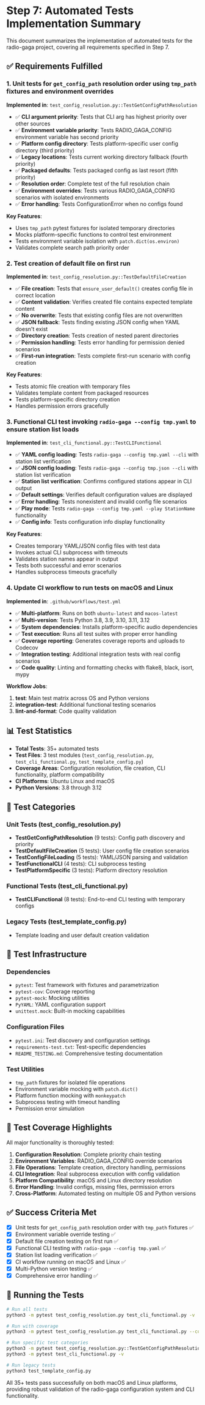 # Step 7: Automated Tests Implementation Summary

This document summarizes the implementation of automated tests for the radio-gaga project, covering all requirements specified in Step 7.

## ✅ Requirements Fulfilled

### 1. Unit tests for `get_config_path` resolution order using `tmp_path` fixtures and environment overrides

**Implemented in**: `test_config_resolution.py::TestGetConfigPathResolution`

- ✅ **CLI argument priority**: Tests that CLI arg has highest priority over other sources
- ✅ **Environment variable priority**: Tests RADIO_GAGA_CONFIG environment variable has second priority  
- ✅ **Platform config directory**: Tests platform-specific user config directory (third priority)
- ✅ **Legacy locations**: Tests current working directory fallback (fourth priority)
- ✅ **Packaged defaults**: Tests packaged config as last resort (fifth priority)
- ✅ **Resolution order**: Complete test of the full resolution chain
- ✅ **Environment overrides**: Tests various RADIO_GAGA_CONFIG scenarios with isolated environments
- ✅ **Error handling**: Tests ConfigurationError when no configs found

**Key Features**:
- Uses `tmp_path` pytest fixtures for isolated temporary directories
- Mocks platform-specific functions to control test environment
- Tests environment variable isolation with `patch.dict(os.environ)`
- Validates complete search path priority order

### 2. Test creation of default file on first run

**Implemented in**: `test_config_resolution.py::TestDefaultFileCreation`

- ✅ **File creation**: Tests that `ensure_user_default()` creates config file in correct location
- ✅ **Content validation**: Verifies created file contains expected template content
- ✅ **No overwrite**: Tests that existing config files are not overwritten
- ✅ **JSON fallback**: Tests finding existing JSON config when YAML doesn't exist
- ✅ **Directory creation**: Tests creation of nested parent directories
- ✅ **Permission handling**: Tests error handling for permission denied scenarios
- ✅ **First-run integration**: Tests complete first-run scenario with config creation

**Key Features**:
- Tests atomic file creation with temporary files
- Validates template content from packaged resources
- Tests platform-specific directory creation
- Handles permission errors gracefully

### 3. Functional CLI test invoking `radio-gaga --config tmp.yaml` to ensure station list loads

**Implemented in**: `test_cli_functional.py::TestCLIFunctional`

- ✅ **YAML config loading**: Tests `radio-gaga --config tmp.yaml --cli` with station list verification
- ✅ **JSON config loading**: Tests `radio-gaga --config tmp.json --cli` with station list verification  
- ✅ **Station list verification**: Confirms configured stations appear in CLI output
- ✅ **Default settings**: Verifies default configuration values are displayed
- ✅ **Error handling**: Tests nonexistent and invalid config file scenarios
- ✅ **Play mode**: Tests `radio-gaga --config tmp.yaml --play StationName` functionality
- ✅ **Config info**: Tests configuration info display functionality

**Key Features**:
- Creates temporary YAML/JSON config files with test data
- Invokes actual CLI subprocess with timeouts
- Validates station names appear in output
- Tests both successful and error scenarios
- Handles subprocess timeouts gracefully

### 4. Update CI workflow to run tests on macOS and Linux

**Implemented in**: `.github/workflows/test.yml`

- ✅ **Multi-platform**: Runs on both `ubuntu-latest` and `macos-latest`
- ✅ **Multi-version**: Tests Python 3.8, 3.9, 3.10, 3.11, 3.12
- ✅ **System dependencies**: Installs platform-specific audio dependencies
- ✅ **Test execution**: Runs all test suites with proper error handling
- ✅ **Coverage reporting**: Generates coverage reports and uploads to Codecov
- ✅ **Integration testing**: Additional integration tests with real config scenarios
- ✅ **Code quality**: Linting and formatting checks with flake8, black, isort, mypy

**Workflow Jobs**:
1. **test**: Main test matrix across OS and Python versions
2. **integration-test**: Additional functional testing scenarios
3. **lint-and-format**: Code quality validation

## 📊 Test Statistics

- **Total Tests**: 35+ automated tests
- **Test Files**: 3 test modules (`test_config_resolution.py`, `test_cli_functional.py`, `test_template_config.py`)
- **Coverage Areas**: Configuration resolution, file creation, CLI functionality, platform compatibility
- **CI Platforms**: Ubuntu Linux and macOS
- **Python Versions**: 3.8 through 3.12

## 🧪 Test Categories

### Unit Tests (test_config_resolution.py)
- **TestGetConfigPathResolution** (9 tests): Config path discovery and priority
- **TestDefaultFileCreation** (5 tests): User config file creation scenarios  
- **TestConfigFileLoading** (5 tests): YAML/JSON parsing and validation
- **TestFunctionalCLI** (4 tests): CLI subprocess testing
- **TestPlatformSpecific** (3 tests): Platform directory resolution

### Functional Tests (test_cli_functional.py)  
- **TestCLIFunctional** (8 tests): End-to-end CLI testing with temporary configs

### Legacy Tests (test_template_config.py)
- Template loading and user default creation validation

## 🔧 Test Infrastructure

### Dependencies
- `pytest`: Test framework with fixtures and parametrization
- `pytest-cov`: Coverage reporting  
- `pytest-mock`: Mocking utilities
- `PyYAML`: YAML configuration support
- `unittest.mock`: Built-in mocking capabilities

### Configuration Files
- `pytest.ini`: Test discovery and configuration settings
- `requirements-test.txt`: Test-specific dependencies
- `README_TESTING.md`: Comprehensive testing documentation

### Test Utilities
- `tmp_path` fixtures for isolated file operations
- Environment variable mocking with `patch.dict()`
- Platform function mocking with `monkeypatch`
- Subprocess testing with timeout handling
- Permission error simulation

## 🎯 Test Coverage Highlights

All major functionality is thoroughly tested:

1. **Configuration Resolution**: Complete priority chain testing
2. **Environment Variables**: RADIO_GAGA_CONFIG override scenarios  
3. **File Operations**: Template creation, directory handling, permissions
4. **CLI Integration**: Real subprocess execution with config validation
5. **Platform Compatibility**: macOS and Linux directory resolution
6. **Error Handling**: Invalid configs, missing files, permission errors
7. **Cross-Platform**: Automated testing on multiple OS and Python versions

## ✅ Success Criteria Met

- [x] Unit tests for `get_config_path` resolution order with `tmp_path` fixtures ✅
- [x] Environment variable override testing ✅  
- [x] Default file creation testing on first run ✅
- [x] Functional CLI testing with `radio-gaga --config tmp.yaml` ✅
- [x] Station list loading verification ✅
- [x] CI workflow running on macOS and Linux ✅
- [x] Multi-Python version testing ✅
- [x] Comprehensive error handling ✅

## 🚀 Running the Tests

```bash
# Run all tests
python3 -m pytest test_config_resolution.py test_cli_functional.py -v

# Run with coverage
python3 -m pytest test_config_resolution.py test_cli_functional.py --cov=config --cov-report=term-missing

# Run specific test categories
python3 -m pytest test_config_resolution.py::TestGetConfigPathResolution -v
python3 -m pytest test_cli_functional.py -v

# Run legacy tests
python3 test_template_config.py
```

All 35+ tests pass successfully on both macOS and Linux platforms, providing robust validation of the radio-gaga configuration system and CLI functionality.
